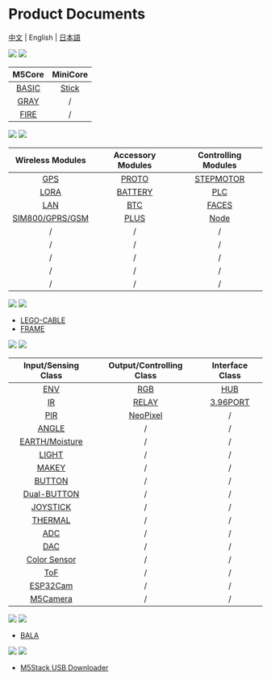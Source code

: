 # Product Documents

[中文](zh_CN/product_documents_zh_CN.md) | English | [日本語](ja/product_documents_ja.md)

<img src='assets/img/product_pics/1.jpg'> <img src='assets/img/product_pics/cores.png'>

| M5Core        | MiniCore      |
| :----------:  |:------------: |
| [BASIC](en/product_documents/m5stack-core/m5core_basic)         | [Stick](en/minicore_stick)         |
| [GRAY](en/product_documents/m5stack-core/m5core_gray)          | /            |
| [FIRE](en/product_documents/m5stack-core/m5core_fire)          | /            |



<img src='assets/img/product_pics/2.jpg'> <img src='assets/img/product_pics/module.png'>

| Wireless Modules      | Accessory Modules  | Controlling Modules   |
| :------------------:  |:------------------:| :--------------------:|
| [GPS](en/product_documents/modules/module_gps) | [PROTO](en/product_documents/modules/module_proto) | [STEPMOTOR](en/product_documents/modules/module_stepmotor)|
| [LORA](en/product_documents/modules/module_lora)                  | [BATTERY](en/product_documents/modules/module_battery)            | [PLC](en/product_documents/modules/module_plc)                     |
| [LAN](en/product_documents/modules/module_lan)                   | [BTC](en/product_documents/modules/module_btc)                | [FACES](en/product_documents/modules/module_face)                     |
| [SIM800/GPRS/GSM](en/product_documents/modules/module_sim800)       | [PLUS](en/product_documents/modules/module_plus)                  | [Node](en/product_documents/modules/module_node)                     |
| /                     | /                  | /                     |
| /                     | /                  | /                     |
| /                     | /                  | /                     |
| /                     | /                  | /                     |
| /                     | /                  | /                     |

<!-- <img src='assets/img/product_pics/5.jpg'> <img src='assets/img/product_pics/accessory.png'>

- [M5GO-Base](en/bases/cables/m5go_base)
- [PLC-Base](en/bases/plc_base)
- [FACE-Base](en/bases/faces_base)
- [LAN](en/bases/lan_base) -->

<img src='assets/img/product_pics/5.jpg'> <img src='assets/img/product_pics/accessory.png'>

- [LEGO-CABLE](en/product_documents/cables/accessory_lego_cable)
- [FRAME](en/product_documents/accessory_frame)



<img src='assets/img/product_pics/3.jpg'> <img src='assets/img/product_pics/unit.png'>

| Input/Sensing Class   | Output/Controlling Class  | Interface Class   |
| :-------------------: |:------------------------: | :----------------:|
| [ENV](en/product_documents/units/unit_env)                   | [RGB](en/product_documents/units/unit_rgb)                       | [HUB](en/product_documents/units/unit_hub)               |
| [IR](en/product_documents/units/unit_ir)                    | [RELAY](en/product_documents/units/unit_relay)                         | [3.96PORT](en/product_documents/units/unit_396port)          |
| [PIR](en/product_documents/units/unit_pir)                   | [NeoPixel](en/product_documents/units/unit_neopixel)                         | /                 |
| [ANGLE](en/product_documents/units/unit_angle)                   | /                         | /                  |
| [EARTH/Moisture](en/product_documents/units/unit_moisture)        | /                         | /                 |
| [LIGHT](en/product_documents/units/unit_light)                 | /                         | /                 |
| [MAKEY](en/product_documents/units/unit_makey)                   | /                         | /                 |
| [BUTTON](en/product_documents/units/unit_button)                   | /                         | /                 |
| [Dual-BUTTON](en/product_documents/units/unit_dual_button)                   | /                         | /                 |
| [JOYSTICK](en/product_documents/units/unit_joystick)                   | /                         | /                 |
| [THERMAL](en/product_documents/units/unit_thermal)                   | /                         | /                 |
| [ADC](en/product_documents/units/unit_ADC)                   | /                         | /                 |
| [DAC](en/product_documents/units/unit_DAC)                   | /                         | /                 |
| [Color Sensor](en/product_documents/units/unit_color_sensor)                   | /                         | /                 |
| [ToF](en/product_documents/units/unit_tof)                   | /                         | /                 |
| [ESP32Cam](en/product_documents/units/unit_esp32cam)                   | /                         | /                 |
| [M5Camera](en/product_documents/units/unit_m5camera)                   | /                         | /                 |



<img src='assets/img/product_pics/4.jpg'> <img src='assets/img/product_pics/application.png'>

- [BALA](en/product_documents/applications/application_bala)


<img src='assets/img/product_pics/6.jpg'> <img src='assets/img/product_pics/tool.png'>

- [M5Stack USB Downloader](en/product_documents/tools/tool_usb_downloader)